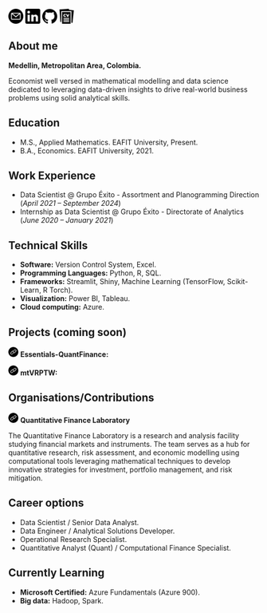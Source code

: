 [<img title="Mail" alt="mail" src="/assets/images/email.png" style="width:30px;height:30px;">](mailto:juancamiloolaya83@gmail.com?subject=Test)
[<img title="LinkedIn" alt="linkedin" src="/assets/images/linkedin_black.png" style="width:30px;height:30px;">](https://www.linkedin.com/in/juan-camilo-olaya-monsalve-004771242/)
[<img title="GitHub" alt="github" src="/assets/images/github.png" style="width:30px;height:30px;">](https://github.com/JuanCamiloOlaya)
[<img title="CV" alt="cv" src="/assets/images/cv_logo.png" style="width:30px;height:30px;">](/assets/docs/CV_English.pdf)

## About me
**Medellin, Metropolitan Area, Colombia.**

Economist well versed in mathematical modelling and data science dedicated to leveraging data-driven insights to drive real-world business problems using solid analytical skills.

## Education
- M.S., Applied Mathematics. EAFIT University, Present.
- B.A., Economics. EAFIT University, 2021.

## Work Experience
- Data Scientist @ Grupo Éxito - Assortment and Planogramming Direction (_April 2021 – September 2024_)
- Internship as Data Scientist @ Grupo Éxito - Directorate of Analytics (_June 2020 – January 2021_)

## Technical Skills
- **Software:** Version Control System, Excel.
- **Programming Languages:** Python, R, SQL.
- **Frameworks:** Streamlit, Shiny, Machine Learning (TensorFlow, Scikit-Learn, R Torch).
- **Visualization:** Power BI, Tableau.
- **Cloud computing:** Azure.

## Projects (coming soon)
[<img title="Link" alt="enlace" src="/assets/images/link_logo.png" style="width:20px;height:20px;">]() **Essentials-QuantFinance:**

[<img title="Link" alt="enlace" src="/assets/images/link_logo.png" style="width:20px;height:20px;">]() **mtVRPTW:**

## Organisations/Contributions
[<img title="Link" alt="enlace" src="/assets/images/link_logo.png" style="width:20px;height:20px;">](https://github.com/QuantitativeFinanceLab) **Quantitative Finance Laboratory**

The Quantitative Finance Laboratory is a research and analysis facility studying financial markets and instruments. The team serves as a hub for quantitative research, risk assessment, and economic modelling using computational tools leveraging mathematical techniques to develop innovative strategies for investment, portfolio management, and risk mitigation.

## Career options
- Data Scientist / Senior Data Analyst.
- Data Engineer / Analytical Solutions Developer.
- Operational Research Specialist.
- Quantitative Analyst (Quant) / Computational Finance Specialist.

## Currently Learning
- **Microsoft Certified:** Azure Fundamentals (Azure 900).
- **Big data:** Hadoop, Spark.

